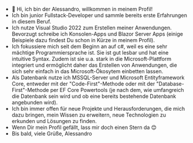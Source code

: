 - 👋 Hi, ich bin der Alessandro, willkommen in meinem Profil!
- Ich bin junior Fullstack-Developer und sammle bereits erste Erfahrungen in diesem Beruf.
- Ich nutze Visual Studio 2022 zum Erstellen meiner Anwendungen. Bevorzugt schreibe ich Konsolen-Apps und Blazor Server Apps (einige Beispiele dazu findest Du schon in Kürze in meinem Profil).
- Ich fokussiere mich seit dem Beginn an auf c#, weil es eine sehr mächtige Programmiersprache ist. Sie ist gut lesbar und hat eine intuitive Syntax. Zudem ist sie u.a. stark in die Microsoft-Plattform integriert und ermöglicht daher das Erstellen von Anwendungen, die sich sehr einfach in das Microsoft-Ökosytem einbetten lassen.
- Als Datenbank nutze ich MSSQL-Server und Microsoft Entityframework Core, entweder mit der "Code-First"-Methode oder mit der "Database-First"-Methode per EF Core Powertools (je nach dem, wie umfangreich die Datenbank sein wird und ob eine bereits bestehende Datenbank angebunden wird).
- Ich bin immer offen für neue Projekte und Herausforderungen, die mich dazu bringen, mein Wissen zu erweitern, neue Technologien zu erkunden und Lösungen zu finden.
- Wenn Dir mein Profil gefällt, lass mir doch einen Stern da 😊
- Bis bald, viele Grüße, Alessandro

<!---
Alessandro1081/Alessandro1081 is a ✨ special ✨ repository because its `README.md` (this file) appears on your GitHub profile.
You can click the Preview link to take a look at your changes.
--->

